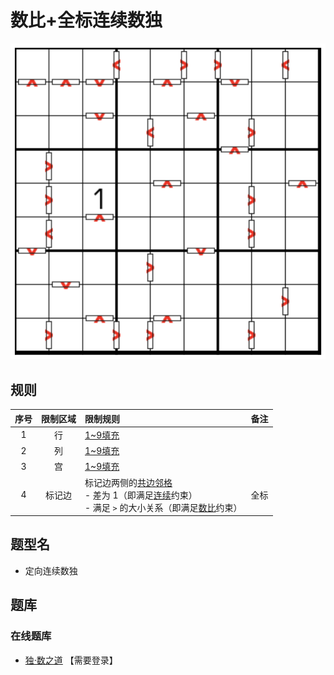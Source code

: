 # 数比+全标连续数独

![题](../../../images/sudoku/数比+全标连续数独.png)

## 规则

| 序号 | 限制区域 | 限制规则 | 备注 |
| :---: | :---: | :--- | :---: |
| 1 | 行 | [1~9填充] | |
| 2 | 列 | [1~9填充] | |
| 3 | 宫 | [1~9填充] | |
| 4 | 标记边 | 标记边两侧的[共边邻格]<br/>- 差为 1（即满足[连续]约束）<br/>- 满足 `>` 的大小关系（即满足[数比]约束） | 全标 |

## 题型名

- 定向连续数独

## 题库

### 在线题库

- [独·数之道](http://www.sudokufans.org.cn/lx/game.index.php?type=cngt) 【需要登录】

[1~9填充]: ../../../rules.md#1to9填充
[共边邻格]: ../../../rules.md#共边邻格
[连续]: ../../../rules.md#连续
[数比]: ../../../rules.md#数比
